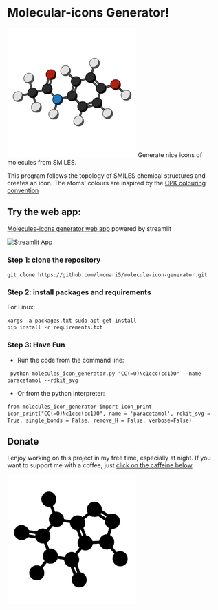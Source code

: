 # Molecular-icons Generator!
<img src="example/paracetamol.jpeg" width=300 height=300>
Generate nice icons of molecules from SMILES.

This program follows the topology of SMILES chemical structures and creates an icon.
The atoms' colours are inspired by the [CPK colouring convention](https://sciencenotes.org/molecule-atom-colors-cpk-colors/)

## Try the web app:

[Molecules-icons generator web app](https://molecule-icon-generator.streamlit.app/) powered by streamlit

[![Streamlit App](https://static.streamlit.io/badges/streamlit_badge_black_white.svg)](https://molecule-icon-generator.streamlit.app/)


### Step 1: clone the repository

```
git clone https://github.com/lmonari5/molecule-icon-generator.git
```

### Step 2: install packages and requirements

For Linux:

```
xargs -a packages.txt sudo apt-get install 
pip install -r requirements.txt
```

### Step 3: Have Fun

- Run the code from the command line:

 ```
  python molecules_icon_generator.py "CC(=O)Nc1ccc(cc1)O" --name paracetamol --rdkit_svg
 ```

- Or from the python interpreter:

 ```
 from molecules_icon_generator import icon_print 
 icon_print("CC(=O)Nc1ccc(cc1)O", name = 'paracetamol', rdkit_svg = True, single_bonds = False, remove_H = False, verbose=False)
 ```

## Donate

I enjoy working on this project in my free time, especially at night. If you want to support me with a coffee, just [click on the caffeine below](https://paypal.me/lucamonari99)

[<img src="example/caffeine.jpeg" width=300 height=300>](https://paypal.me/lucamonari99)
